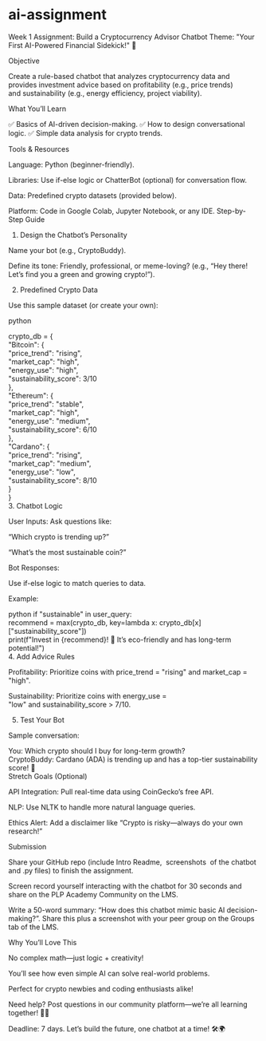 # ai-assignment
Week 1 Assignment: Build a Cryptocurrency Advisor Chatbot
Theme: "Your First AI-Powered Financial Sidekick!" 🌟

Objective

Create a rule-based chatbot that analyzes cryptocurrency data and provides investment advice based on profitability (e.g., price trends) and sustainability (e.g., energy efficiency, project viability).

What You’ll Learn

✅ Basics of AI-driven decision-making.
✅ How to design conversational logic.
✅ Simple data analysis for crypto trends.

Tools & Resources

Language: Python (beginner-friendly).

Libraries: Use if-else logic or ChatterBot (optional) for conversation flow.

Data: Predefined crypto datasets (provided below).

Platform: Code in Google Colab, Jupyter Notebook, or any IDE.
Step-by-Step Guide
1. Design the Chatbot’s Personality

Name your bot (e.g., CryptoBuddy).

Define its tone: Friendly, professional, or meme-loving? (e.g., “Hey there! Let’s find you a green and growing crypto!”).

2. Predefined Crypto Data

Use this sample dataset (or create your own):

python

crypto_db = {  
    "Bitcoin": {  
        "price_trend": "rising",  
        "market_cap": "high",  
        "energy_use": "high",  
        "sustainability_score": 3/10  
    },  
    "Ethereum": {  
        "price_trend": "stable",  
        "market_cap": "high",  
        "energy_use": "medium",  
        "sustainability_score": 6/10  
    },  
    "Cardano": {  
        "price_trend": "rising",  
        "market_cap": "medium",  
        "energy_use": "low",  
        "sustainability_score": 8/10  
    }  
}  
3. Chatbot Logic

User Inputs: Ask questions like:

“Which crypto is trending up?”

“What’s the most sustainable coin?”

Bot Responses:

Use if-else logic to match queries to data.

Example:

python
if "sustainable" in user_query:  
    recommend = max(crypto_db, key=lambda x: crypto_db[x]["sustainability_score"])  
    print(f"Invest in {recommend}! 🌱 It’s eco-friendly and has long-term potential!")  
4. Add Advice Rules

Profitability: Prioritize coins with price_trend = "rising" and market_cap = "high".

Sustainability: Prioritize coins with energy_use = "low" and sustainability_score > 7/10.

5. Test Your Bot

Sample conversation:


You: Which crypto should I buy for long-term growth?  
CryptoBuddy: Cardano (ADA) is trending up and has a top-tier sustainability score! 🚀  
Stretch Goals (Optional)

API Integration: Pull real-time data using CoinGecko’s free API.

NLP: Use NLTK to handle more natural language queries.

Ethics Alert: Add a disclaimer like “Crypto is risky—always do your own research!”

Submission

Share your GitHub repo (include Intro Readme,  screenshots  of the chatbot and .py files) to finish the assignment.

Screen record yourself interacting with the chatbot for 30 seconds and share on the PLP Academy Community on the LMS.

Write a 50-word summary: “How does this chatbot mimic basic AI decision-making?”. Share this plus a screenshot with your peer group on the Groups tab of the LMS. 

Why You’ll Love This

No complex math—just logic + creativity!

You’ll see how even simple AI can solve real-world problems.

Perfect for crypto newbies and coding enthusiasts alike!

Need help? Post questions in our community platform—we’re all learning together! 💬✨

Deadline: 7 days. Let’s build the future, one chatbot at a time! 🛠️🌍